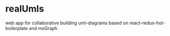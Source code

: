﻿# realUmls

web app for collaborative building uml-diagrams based on react-redux-hot-boilerplate and mxGraph